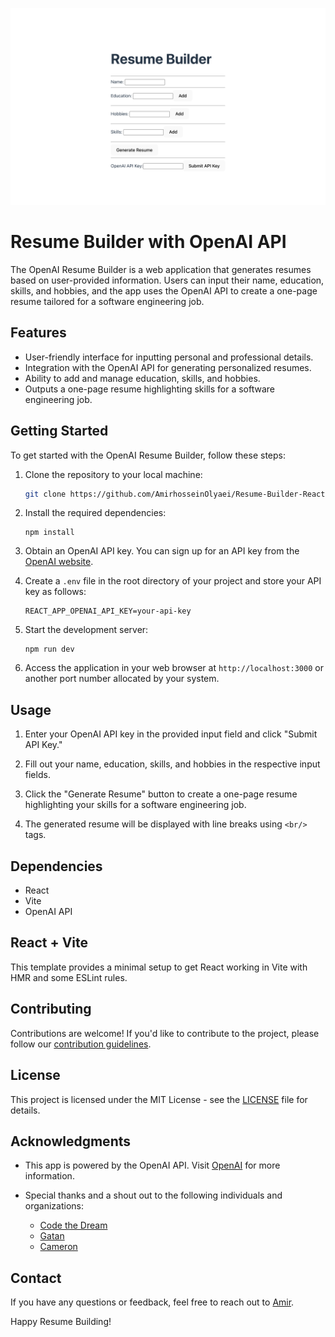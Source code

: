 ![image](/src/assets/Screenshot.png)

# Resume Builder with OpenAI API

The OpenAI Resume Builder is a web application that generates resumes based on user-provided information. Users can input their name, education, skills, and hobbies, and the app uses the OpenAI API to create a one-page resume tailored for a software engineering job.

## Features

- User-friendly interface for inputting personal and professional details.
- Integration with the OpenAI API for generating personalized resumes.
- Ability to add and manage education, skills, and hobbies.
- Outputs a one-page resume highlighting skills for a software engineering job.

## Getting Started

To get started with the OpenAI Resume Builder, follow these steps:

1. Clone the repository to your local machine:

   ```bash
   git clone https://github.com/AmirhosseinOlyaei/Resume-Builder-React-OpenAI.git
   ```

2. Install the required dependencies:

   ```
   npm install
   ```

3. Obtain an OpenAI API key. You can sign up for an API key from the [OpenAI website](https://beta.openai.com/signup/).

4. Create a `.env` file in the root directory of your project and store your API key as follows:

   ```
   REACT_APP_OPENAI_API_KEY=your-api-key

   ```

5. Start the development server:

   ```
   npm run dev
   ```

6. Access the application in your web browser at `http://localhost:3000` or another port number allocated by your system.

## Usage

1. Enter your OpenAI API key in the provided input field and click "Submit API Key."

2. Fill out your name, education, skills, and hobbies in the respective input fields.

3. Click the "Generate Resume" button to create a one-page resume highlighting your skills for a software engineering job.

4. The generated resume will be displayed with line breaks using `<br/>` tags.

## Dependencies

- React
- Vite
- OpenAI API

## React + Vite

This template provides a minimal setup to get React working in Vite with HMR and some ESLint rules.

## Contributing

Contributions are welcome! If you'd like to contribute to the project, please follow our [contribution guidelines](CONTRIBUTING.md).

## License

This project is licensed under the MIT License - see the [LICENSE](LICENSE) file for details.

## Acknowledgments

- This app is powered by the OpenAI API. Visit [OpenAI](https://openai.com) for more information.
- Special thanks and a shout out to the following individuals and organizations:

  - [Code the Dream](https://codethedream.org/)
  - [Gatan](https://www.linkedin.com/in/gaetan-g-siry-40a534b7/)
  - [Cameron](https://github.com/camerongineer)

## Contact

If you have any questions or feedback, feel free to reach out to [Amir](https://www.linkedin.com/in/amirhossein-olyaei/).

Happy Resume Building!
